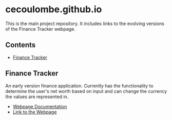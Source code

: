 # cecoulombe.github.io

This is the main project repository. It includes links to the evolving versions of the Finance Tracker webpage.

## Contents
- [Finance Tracker](#mFinanceTracker)

## Finance Tracker
An early version finance application. Currently has the functionality to determine the user's net worth based on input and can change the currency the values are represented in.
- [Webpage Documentation](./FinanceTracker/README-site.md)
- [Link to the Webpage](https://cecoulombe.github.io/FinanceTracker/tracker_HTML)

